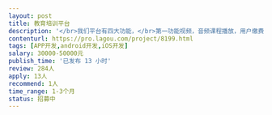 ```yaml
---                
layout: post       
title: 教育培训平台           
description: '</br>我们平台有四大功能，</br>第一功能视频，音频课程播放，用户缴费观看和听课。</br>第二功能直播功能；老师在线直播课程，学生缴费进去直播观看。</br>第三功能商城功能   平台在线图书商城，用户在线购买商品。</br>第四功能听故事讲故事；用户可以在这里听故事，也可以讲故事并上传，有粉丝，点赞，收藏等功能。</br>'     
contenturl: https://pro.lagou.com/project/8199.html      
tags: [APP开发,android开发,iOS开发]            
salary: 30000-50000元          
publish_time: '已发布 13 小时'         
review: 284人                   
apply: 13人                   
recommend: 1人                   
time_range: 1-3个月              
status: 招募中                  
---                 
```


